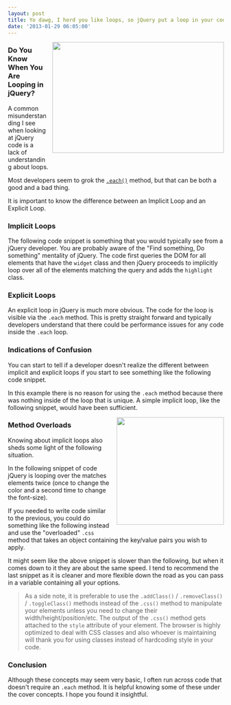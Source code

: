 ```yaml
---
layout: post
title: Yo dawg, I herd you like loops, so jQuery put a loop in your code
date: '2013-01-29 06:05:00'
---
```


<a href="http://memegenerator.net/instance/33339848" imageanchor="1" style="clear: right; float: right; margin-bottom: 1em; margin-left: 1em;"><img border="0" height="258" src="http://1.bp.blogspot.com/-zAsVWpN4dFM/UPOO4gDupfI/AAAAAAAAWWU/wpN9tjWSf4Y/s400/yo-dawg-jquery-herd.png" width="400" /></a><h3>
Do You Know When You Are Looping in jQuery?</h3>

A common misunderstanding I see when looking at jQuery code is a lack of understanding about loops. 

Most developers seem to grok the <code><a href="http://api.jquery.com/each/">.each()</a></code> method, but that can be both a good and a bad thing. 

It is important to know the difference between an Implicit Loop and an Explicit Loop.

<h3>
Implicit Loops</h3>

The following code snippet is something that you would typically see from a jQuery developer. You are probably aware of the "Find something, Do something" mentality of jQuery. The code first queries the DOM for all elements that have the <code>widget</code> class and then jQuery proceeds to implicitly loop over all of the elements matching the query and adds the <code>highlight</code> class.

<script src="https://gist.github.com/elijahmanor/4646532.js?file=implicit-loops.js"></script>
<h3>
Explicit Loops</h3>

An explicit loop in jQuery is much more obvious. The code for the loop is visible via the <code>.each</code> method. This is pretty straight forward and typically developers understand that there could be performance issues for any code inside the <code>.each</code> loop.

<script src="https://gist.github.com/elijahmanor/4646532.js?file=explicit-loops.js"></script>
<h3>
Indications of Confusion</h3>

You can start to tell if a developer doesn't realize the different between implicit and explicit loops if you start to see something like the following code snippet. 

<script src="https://gist.github.com/elijahmanor/4646532.js?file=confusion.js"></script>
In this example there is no reason for using the <code>.each</code> method because there was nothing inside of the loop that is unique. A simple implicit loop, like the following snippet, would have been sufficient. 

<script src="https://gist.github.com/elijahmanor/4646532.js?file=confusion-fixed.js"></script>
<img src="http://s2.favim.com/orig/28/fruit-loops-yummy-Favim.com-235858.gif" style="float: right; padding: 0px 0px 15px 15px; width: 250px;" /><h3>
Method Overloads</h3>

Knowing about implicit loops also sheds some light of the following situation. 

In the following snippet of code jQuery is looping over the matches elements twice (once to change the color and a second time to change the font-size). 

<script src="https://gist.github.com/elijahmanor/4646532.js?file=slowness.js"></script>
If you needed to write code similar to the previous, you could do something like the following instead and use the "overloaded" <code>.css</code> method that takes an object containing the key/value pairs you wish to apply. 

<script src="https://gist.github.com/elijahmanor/4646532.js?file=slowness-fixed.js"></script>
It might seem like the above snippet is slower than the following, but when it comes down to it they are about the same speed. I tend to recommend the last snippet as it is cleaner and more flexible down the road as you can pass in a variable containing all your options. 

<blockquote>
As a side note, it is preferable to use the <code>.addClass()</code> / <code>.removeClass()</code> / <code>.toggleClass()</code> methods instead of the <code>.css()</code> method to manipulate your elements unless you need to change their width/height/position/etc. The output of the <code>.css()</code> method gets attached to the <code>style</code> attribute of your element. The browser is highly optimized to deal with CSS classes and also whoever is maintaining will thank you for using classes instead of hardcoding style in your code.</blockquote>

<h3>
Conclusion</h3>

Although these concepts may seem very basic, I often run across code that doesn't require an <code>.each</code> method. It is helpful knowing some of these under the cover concepts. I hope you found it insightful. 